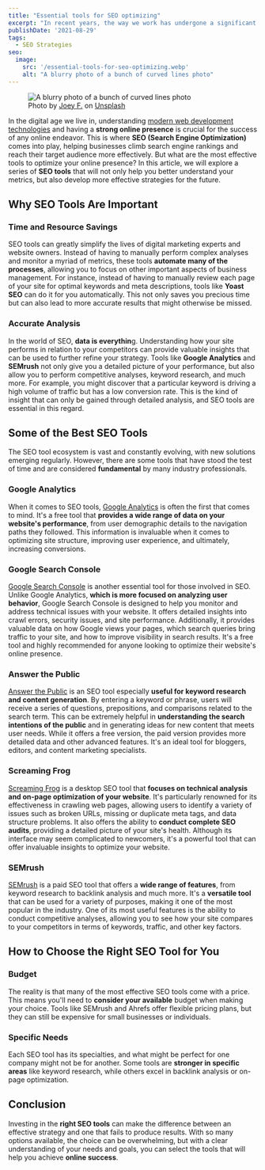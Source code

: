 ```yaml
---
title: "Essential tools for SEO optimizing"
excerpt: "In recent years, the way we work has undergone a significant transformation, largely due to advancements in technology and changing attitudes toward work-life balance. One of the most notable changes has been the rise of remote work, allowing employees to work from the comfort of their own homes."
publishDate: '2021-08-29'
tags:
  - SEO Strategies
seo:
  image:
    src: '/essential-tools-for-seo-optimizing.webp'
    alt: "A blurry photo of a bunch of curved lines photo"
---
```


<figure>
  <img src="/essential-tools-for-seo-optimizing.webp" alt="A blurry photo of a bunch of curved lines photo">
  <figcaption>Photo by <a href="https://unsplash.com/@joey_f?utm_content=creditCopyText&amp;utm_medium=referral&amp;utm_source=unsplash">Joey F.</a> on <a href="https://unsplash.com/photos/a-blurry-photo-of-a-bunch-of-curved-lines-rjohWsfOn0Y?utm_content=creditCopyText&amp;utm_medium=referral&amp;utm_source=unsplash">Unsplash</a></figcaption>
</figure>

In the digital age we live in, understanding [modern web development technologies](https://www.serp-secrets.com/blog/understanding-shadow-dom-for-a-optimized-indexing/) and having a **strong online presence** is crucial for the success of any online endeavor. This is where **SEO (Search Engine Optimization)** comes into play, helping businesses climb search engine rankings and reach their target audience more effectively. But what are the most effective tools to optimize your online presence? In this article, we will explore a series of **SEO tools** that will not only help you better understand your metrics, but also develop more effective strategies for the future.

## Why SEO Tools Are Important

### Time and Resource Savings

SEO tools can greatly simplify the lives of digital marketing experts and website owners. Instead of having to manually perform complex analyses and monitor a myriad of metrics, these tools **automate many of the processes**, allowing you to focus on other important aspects of business management. For instance, instead of having to manually review each page of your site for optimal keywords and meta descriptions, tools like **Yoast SEO** can do it for you automatically. This not only saves you precious time but can also lead to more accurate results that might otherwise be missed.

### Accurate Analysis

In the world of SEO, **data is everythin**g. Understanding how your site performs in relation to your competitors can provide valuable insights that can be used to further refine your strategy. Tools like **Google Analytics** and **SEMrush** not only give you a detailed picture of your performance, but also allow you to perform competitive analyses, keyword research, and much more. For example, you might discover that a particular keyword is driving a high volume of traffic but has a low conversion rate. This is the kind of insight that can only be gained through detailed analysis, and SEO tools are essential in this regard.

## Some of the Best SEO Tools

The SEO tool ecosystem is vast and constantly evolving, with new solutions emerging regularly. However, there are some tools that have stood the test of time and are considered **fundamental** by many industry professionals.

### Google Analytics

When it comes to SEO tools, [Google Analytics](https://analytics.google.com/) is often the first that comes to mind. It's a free tool that **provides a wide range of data on your website's performance**, from user demographic details to the navigation paths they followed. This information is invaluable when it comes to optimizing site structure, improving user experience, and ultimately, increasing conversions.

### Google Search Console

[Google Search Console](https://search.google.com/search-console) is another essential tool for those involved in SEO. Unlike Google Analytics, **which is more focused on analyzing user behavior**, Google Search Console is designed to help you monitor and address technical issues with your website. It offers detailed insights into crawl errors, security issues, and site performance. Additionally, it provides valuable data on how Google views your pages, which search queries bring traffic to your site, and how to improve visibility in search results. It's a free tool and highly recommended for anyone looking to optimize their website's online presence.

### Answer the Public

[Answer the Public](https://answerthepublic.com/) is an SEO tool especially **useful for keyword research and content generation**. By entering a keyword or phrase, users will receive a series of questions, prepositions, and comparisons related to the search term. This can be extremely helpful in **understanding the search intentions of the public** and in generating ideas for new content that meets user needs. While it offers a free version, the paid version provides more detailed data and other advanced features. It's an ideal tool for bloggers, editors, and content marketing specialists.

### Screaming Frog

[Screaming Frog](https://www.screamingfrog.co.uk/seo-spider/) is a desktop SEO tool that **focuses on technical analysis and on-page optimization of your website**. It's particularly renowned for its effectiveness in crawling web pages, allowing users to identify a variety of issues such as broken URLs, missing or duplicate meta tags, and data structure problems. It also offers the ability to **conduct complete SEO audits**, providing a detailed picture of your site's health. Although its interface may seem complicated to newcomers, it's a powerful tool that can offer invaluable insights to optimize your website.

### SEMrush

[SEMrush](https://it.semrush.com/) is a paid SEO tool that offers a **wide range of features**, from keyword research to backlink analysis and much more. It's a **versatile tool** that can be used for a variety of purposes, making it one of the most popular in the industry. One of its most useful features is the ability to conduct competitive analyses, allowing you to see how your site compares to your competitors in terms of keywords, traffic, and other key factors.

## How to Choose the Right SEO Tool for You

### Budget

The reality is that many of the most effective SEO tools come with a price. This means you'll need to **consider your available** budget when making your choice. Tools like SEMrush and Ahrefs offer flexible pricing plans, but they can still be expensive for small businesses or individuals.

### Specific Needs

Each SEO tool has its specialties, and what might be perfect for one company might not be for another. Some tools are **stronger in specific areas** like keyword research, while others excel in backlink analysis or on-page optimization.

## Conclusion

Investing in the **right SEO tools** can make the difference between an effective strategy and one that fails to produce results. With so many options available, the choice can be overwhelming, but with a clear understanding of your needs and goals, you can select the tools that will help you achieve **online success**.